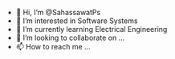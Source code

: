 - 👋 Hi, I’m @SahassawatPs
- 👀 I’m interested in Software Systems
- 🌱 I’m currently learning Electrical Engineering
- 💞️ I’m looking to collaborate on ...
- 📫 How to reach me ...

<!---
SahassawatPs/SahassawatPs is a ✨ special ✨ repository because its `README.md` (this file) appears on your GitHub profile.
You can click the Preview link to take a look at your changes.
--->
